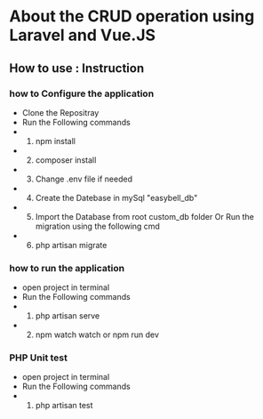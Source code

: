
# About the CRUD operation using Laravel and Vue.JS # 
 

## How to use : Instruction ## 
### how to Configure the application ###
* Clone the Repositray 
* Run the Following commands
* 1) npm install
* 2) composer install
* 3) Change .env file if needed
* 4) Create the Datebase in mySql "easybell_db"
* 5) Import the Database from root custom_db folder Or Run the migration using the following cmd
* 6) php artisan migrate



### how to run the application ###
* open project in terminal 
* Run the Following commands
* 1) php artisan serve
* 2) npm watch watch or npm run dev 


 


### PHP Unit test  ###
* open project in terminal 
* Run the Following commands
* 1) php artisan test 
